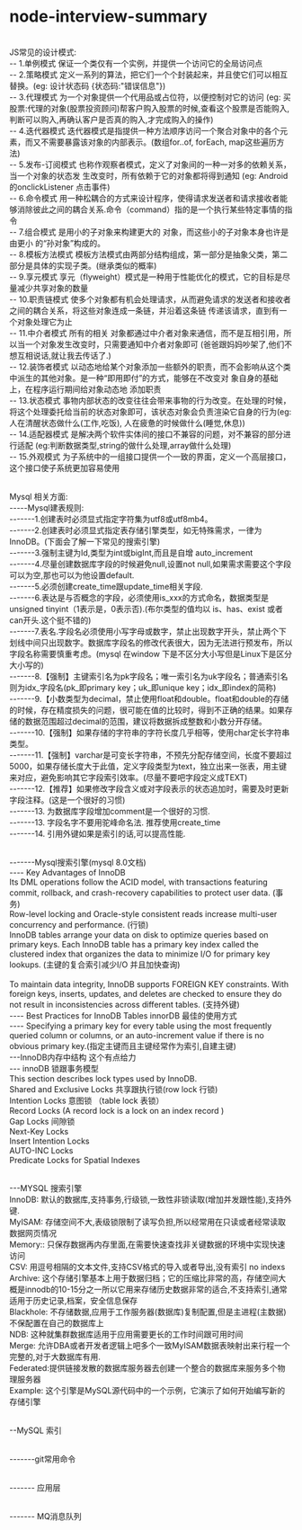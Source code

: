 # node-interview-summary
<br> JS常见的设计模式:
<br> -- 1.单例模式 保证一个类仅有一个实例，并提供一个访问它的全局访问点
<br> -- 2.策略模式 定义一系列的算法，把它们一个个封装起来，并且使它们可以相互替换。(eg: 设计状态码 {状态码:"错误信息"})
<br> -- 3.代理模式 为一个对象提供一个代用品或占位符，以便控制对它的访问 (eg: 买股票:代理的对象(股票投资顾问)帮客户购入股票的时候,查看这个股票是否能购入,判断可以购入,再确认客户是否真的购入,才完成购入的操作)
<br> -- 4.迭代器模式 迭代器模式是指提供一种方法顺序访问一个聚合对象中的各个元素，而又不需要暴露该对象的内部表示。(数组for..of, forEach, map这些遍历方法)
<br> -- 5.发布-订阅模式 也称作观察者模式，定义了对象间的一种一对多的依赖关系，当一个对象的状态发 生改变时，所有依赖于它的对象都将得到通知 (eg: Android的onclickListener 点击事件)
<br> -- 6.命令模式 用一种松耦合的方式来设计程序，使得请求发送者和请求接收者能够消除彼此之间的耦合关系.命令（command）指的是一个执行某些特定事情的指令
<br> -- 7.组合模式 是用小的子对象来构建更大的 对象，而这些小的子对象本身也许是由更小 的“孙对象”构成的。
<br> -- 8.模板方法模式 模板方法模式由两部分结构组成，第一部分是抽象父类，第二部分是具体的实现子类。(继承类似的概率)
<br> -- 9.享元模式 享元（flyweight）模式是一种用于性能优化的模式，它的目标是尽量减少共享对象的数量
<br> -- 10.职责链模式 使多个对象都有机会处理请求，从而避免请求的发送者和接收者之间的耦合关系，将这些对象连成一条链，并沿着这条链 传递该请求，直到有一个对象处理它为止
<br> -- 11.中介者模式 所有的相关 对象都通过中介者对象来通信，而不是互相引用，所以当一个对象发生改变时，只需要通知中介者对象即可 (爸爸跟妈妈吵架了,他们不想互相说话,就让我去传话了.)
<br> -- 12.装饰者模式 以动态地给某个对象添加一些额外的职责，而不会影响从这个类中派生的其他对象。是一种“即用即付”的方式，能够在不改变对 象自身的基础上，在程序运行期间给对象动态地 添加职责
<br> -- 13.状态模式 事物内部状态的改变往往会带来事物的行为改变。在处理的时候，将这个处理委托给当前的状态对象即可，该状态对象会负责渲染它自身的行为(eg: 人在清醒状态做什么(工作,吃饭), 人在疲惫的时候做什么(睡觉,休息))
<br> -- 14.适配器模式 是解决两个软件实体间的接口不兼容的问题，对不兼容的部分进行适配 (eg:判断数据类型,string的做什么处理,array做什么处理)
<br> -- 15.外观模式 为子系统中的一组接口提供一个一致的界面，定义一个高层接口，这个接口使子系统更加容易使用

<br> Mysql 相关方面:
<br> -----Mysql建表规则:
<br> -------1.创建表时必须显式指定字符集为utf8或utf8mb4。
<br> -------2.创建表时必须显式指定表存储引擎类型，如无特殊需求，一律为InnoDB。(下面会了解一下常见的搜索引擎)
<br> -------3.强制主键为Id,类型为int或bigInt,而且是自增 auto_increment
<br> -------4.尽量创建数据库字段的时候避免null,设置not null,如果需求需要这个字段可以为空,那也可以为他设置default.
<br> -------5.必须创建create_time跟update_time相关字段.
<br> -------6.表达是与否概念的字段，必须使用is_xxx的方式命名，数据类型是unsigned tinyint（1表示是，0表示否).(布尔类型的值均以 is、has、exist 或者 can开头.这个挺不错的)
<br> -------7.表名.字段名必须使用小写字母或数字，禁止出现数字开头，禁止两个下划线中间只出现数字。数据库字段名的修改代表很大，因为无法进行预发布，所以字段名称需要慎重考虑。(mysql 在window 下是不区分大小写但是Linux下是区分大小写的)
<br> -------8.【强制】主键索引名为pk字段名；唯一索引名为uk字段名；普通索引名则为idx_字段名(pk_即primary key；uk_即unique key；idx_即index的简称)
<br> -------9.【小数类型为decimal，禁止使用float和double。float和double的存储的时候，存在精度损失的问题，很可能在值的比较时，得到不正确的结果。如果存储的数据范围超过decimal的范围，建议将数据拆成整数和小数分开存储。
<br> -------10.【强制】如果存储的字符串的字符长度几乎相等，使用char定长字符串类型。
<br> -------11.【强制】varchar是可变长字符串，不预先分配存储空间，长度不要超过5000，如果存储长度大于此值，定义字段类型为text，独立出来一张表，用主键来对应，避免影响其它字段索引效率。(尽量不要吧字段定义成TEXT)
<br> -------12.【推荐】如果修改字段含义或对字段表示的状态追加时，需要及时更新字段注释。(这是一个很好的习惯)
<br> -------13. 为数据库字段增加comment是一个很好的习惯.
<br> -------13. 字段名字不要用驼峰命名法. 推荐使用create_time
<br> -------14. 引用外键如果是索引的话,可以提高性能.

<br> -------Mysql搜索引擎(mysql 8.0文档)
<br> ---- Key Advantages of InnoDB
<br> Its  DML operations follow the ACID model, with transactions featuring commit, rollback, and crash-recovery capabilities to protect user data. (事务)
<br> Row-level locking and Oracle-style consistent reads increase multi-user concurrency and performance. (行锁)
<br> InnoDB tables arrange your data on disk to optimize queries based on primary keys. Each InnoDB table has a primary key index called the clustered index that organizes the data to minimize I/O for primary key lookups. (主键的复合索引减少I/O 并且加快查询)  
<br> To maintain data integrity, InnoDB supports FOREIGN KEY constraints. With foreign keys, inserts, updates, and deletes are checked to ensure they do not result in inconsistencies across different tables. (支持外键)
<br> ---- Best Practices for InnoDB Tables innorDB 最佳的使用方式
<br> ---- Specifying a primary key for every table using the most frequently queried column or columns, or an auto-increment value if there is no obvious primary key.(指定主键而且主键经常作为索引,自建主键)
<br> ---InnoDB内存中结构 这个有点给力
<br> --- innoDB  锁跟事务模型
<br>This section describes lock types used by InnoDB.
<br>Shared and Exclusive Locks 共享跟执行锁(row lock 行锁)
<br>Intention Locks 意图锁 （table lock 表锁）
<br>Record Locks (A record lock is a lock on an index record )
<br>Gap Locks 间隙锁
<br>Next-Key Locks
<br>Insert Intention Locks
<br>AUTO-INC Locks
<br>Predicate Locks for Spatial Indexes

<br> ---MYSQL 搜索引擎
<br> InnoDB: 默认的数据库,支持事务,行级锁,一致性非锁读取(增加并发跟性能),支持外键.
<br> MyISAM: 存储空间不大,表级锁限制了读写负担,所以经常用在只读或者经常读取数据网页情况
<br> Memory:: 只保存数据再内存里面,在需要快速查找非关键数据的环境中实现快速访问
<br> CSV: 用逗号相隔的文本文件,支持CSV格式的导入或者导出,没有索引 no indexs
<br> Archive: 这个存储引擎基本上用于数据归档；它的压缩比非常的高，存储空间大概是innodb的10-15分之一所以它用来存储历史数据非常的适合,不支持索引,通常适用于历史记录,档案，安全信息保存
<br> Blackhole: 不存储数据,应用于工作服务器(数据库)复制配置,但是主进程(主数据)不保配置在自己的数据库上
<br> NDB: 这种就集群数据库适用于应用需要更长的工作时间跟可用时间
<br> Merge: 允许DBA或者开发者逻辑上吧多个一致MyISAM数据表映射出来行程一个完整的,对于大数据库有用.
<br> Federated:提供链接发散的数据库服务器去创建一个整合的数据库来服务多个物理服务器
<br> Example: 这个引擎是MySQL源代码中的一个示例，它演示了如何开始编写新的存储引擎

<br> --MySQL 索引

<br> -------git常用命令

<br> ------- 应用层

<br> ------- MQ消息队列
